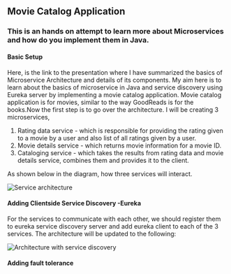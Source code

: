 ## Movie Catalog Application
### This is an hands on attempt to learn more about Microservices and how do you implement them in Java. 

#### Basic Setup
Here, is the link to the presentation where I have summarized the basics of Microservice Architecture and details of its components. My aim here is to learn about the basics of microservice in Java and service discovery using Eureka server by implementing a movie catalog application. Movie catalog application is for movies, similar to the way GoodReads is for the books.Now the first step is to go over the architecture. I will be creating 3 microservices,    
1. Rating data service - which is responsible for providing the rating given to a movie by a user and also list of all ratings given by a user.    
2. Movie details service - which returns movie information for a movie ID.    
3. Cataloging service - which takes the results from rating data and movie details service, combines them and provides it to the client.
	 
As shown below in the diagram, how three services will interact.      

![Service architecture]()


#### Adding Clientside Service Discovery -Eureka

For the services to communicate with each other, we should register them to eureka service discovery server and add eureka client to each of the 3 services. The architecture will be updated to the following:

![Architecture with service discovery]()

#### Adding fault tolerance








 




 
